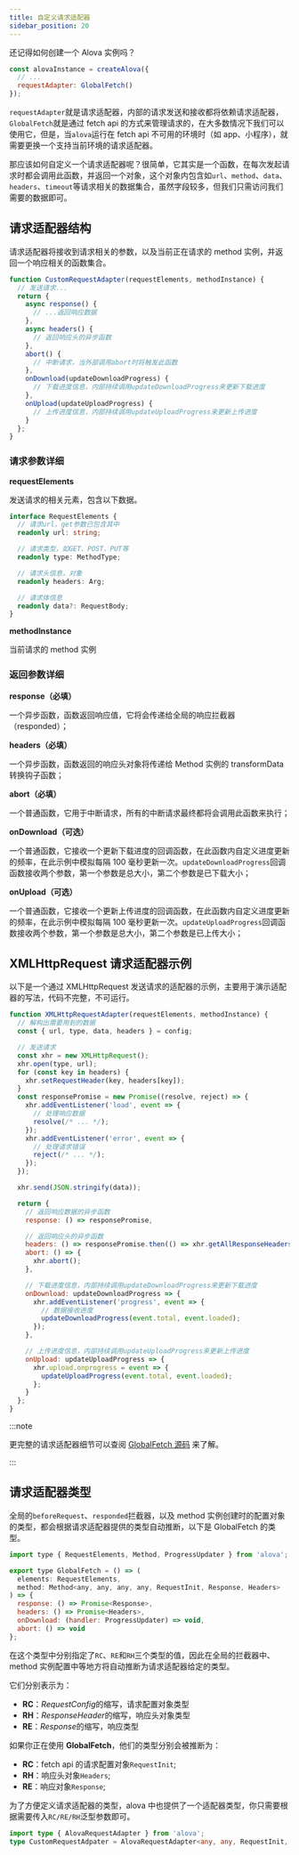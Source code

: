 ```yaml
---
title: 自定义请求适配器
sidebar_position: 20
---
```


还记得如何创建一个 Alova 实例吗？

```javascript
const alovaInstance = createAlova({
  // ...
  requestAdapter: GlobalFetch()
});
```

`requestAdapter`就是请求适配器，内部的请求发送和接收都将依赖请求适配器，`GlobalFetch`就是通过 fetch api 的方式来管理请求的，在大多数情况下我们可以使用它，但是，当`alova`运行在 fetch api 不可用的环境时（如 app、小程序），就需要更换一个支持当前环境的请求适配器。

那应该如何自定义一个请求适配器呢？很简单，它其实是一个函数，在每次发起请求时都会调用此函数，并返回一个对象，这个对象内包含如`url`、`method`、`data`、`headers`、`timeout`等请求相关的数据集合，虽然字段较多，但我们只需访问我们需要的数据即可。

## 请求适配器结构

请求适配器将接收到请求相关的参数，以及当前正在请求的 method 实例，并返回一个响应相关的函数集合。

```javascript
function CustomRequestAdapter(requestElements, methodInstance) {
  // 发送请求...
  return {
    async response() {
      // ...返回响应数据
    },
    async headers() {
      // 返回响应头的异步函数
    },
    abort() {
      // 中断请求，当外部调用abort时将触发此函数
    },
    onDownload(updateDownloadProgress) {
      // 下载进度信息，内部持续调用updateDownloadProgress来更新下载进度
    },
    onUpload(updateUploadProgress) {
      // 上传进度信息，内部持续调用updateUploadProgress来更新上传进度
    }
  };
}
```

### 请求参数详细

**requestElements**

发送请求的相关元素，包含以下数据。

```typescript
interface RequestElements {
  // 请求url，get参数已包含其中
  readonly url: string;

  // 请求类型，如GET、POST、PUT等
  readonly type: MethodType;

  // 请求头信息，对象
  readonly headers: Arg;

  // 请求体信息
  readonly data?: RequestBody;
}
```

**methodInstance**

当前请求的 method 实例

### 返回参数详细

**response（必填）**

一个异步函数，函数返回响应值，它将会传递给全局的响应拦截器（responded）；

**headers（必填）**

一个异步函数，函数返回的响应头对象将传递给 Method 实例的 transformData 转换钩子函数；

**abort（必填）**

一个普通函数，它用于中断请求，所有的中断请求最终都将会调用此函数来执行；

**onDownload（可选）**

一个普通函数，它接收一个更新下载进度的回调函数，在此函数内自定义进度更新的频率，在此示例中模拟每隔 100 毫秒更新一次。`updateDownloadProgress`回调函数接收两个参数，第一个参数是总大小，第二个参数是已下载大小；

**onUpload（可选）**

一个普通函数，它接收一个更新上传进度的回调函数，在此函数内自定义进度更新的频率，在此示例中模拟每隔 100 毫秒更新一次。`updateUploadProgress`回调函数接收两个参数，第一个参数是总大小，第二个参数是已上传大小；

## XMLHttpRequest 请求适配器示例

以下是一个通过 XMLHttpRequest 发送请求的适配器的示例，主要用于演示适配器的写法，代码不完整，不可运行。

```javascript
function XMLHttpRequestAdapter(requestElements, methodInstance) {
  // 解构出需要用到的数据
  const { url, type, data, headers } = config;

  // 发送请求
  const xhr = new XMLHttpRequest();
  xhr.open(type, url);
  for (const key in headers) {
    xhr.setRequestHeader(key, headers[key]);
  }
  const responsePromise = new Promise((resolve, reject) => {
    xhr.addEventListener('load', event => {
      // 处理响应数据
      resolve(/* ... */);
    });
    xhr.addEventListener('error', event => {
      // 处理请求错误
      reject(/* ... */);
    });
  });

  xhr.send(JSON.stringify(data));

  return {
    // 返回响应数据的异步函数
    response: () => responsePromise,

    // 返回响应头的异步函数
    headers: () => responsePromise.then(() => xhr.getAllResponseHeaders()),
    abort: () => {
      xhr.abort();
    },

    // 下载进度信息，内部持续调用updateDownloadProgress来更新下载进度
    onDownload: updateDownloadProgress => {
      xhr.addEventListener('progress', event => {
        // 数据接收进度
        updateDownloadProgress(event.total, event.loaded);
      });
    },

    // 上传进度信息，内部持续调用updateUploadProgress来更新上传进度
    onUpload: updateUploadProgress => {
      xhr.upload.onprogress = event => {
        updateUploadProgress(event.total, event.loaded);
      };
    }
  };
}
```

:::note

更完整的请求适配器细节可以查阅 [GlobalFetch 源码](https://github.com/alovajs/alova/blob/main/src/predefine/GlobalFetch.ts) 来了解。

:::

## 请求适配器类型

全局的`beforeRequest`、`responded`拦截器，以及 method 实例创建时的配置对象的类型，都会根据请求适配器提供的类型自动推断，以下是 GlobalFetch 的类型。

```javascript
import type { RequestElements, Method, ProgressUpdater } from 'alova';

export type GlobalFetch = () => (
  elements: RequestElements,
  method: Method<any, any, any, any, RequestInit, Response, Headers>
) => {
  response: () => Promise<Response>,
  headers: () => Promise<Headers>,
  onDownload: (handler: ProgressUpdater) => void,
  abort: () => void
};
```

在这个类型中分别指定了`RC`、`RE`和`RH`三个类型的值，因此在全局的拦截器中、method 实例配置中等地方将自动推断为请求适配器给定的类型。

它们分别表示为：

- **RC**：*RequestConfig*的缩写，请求配置对象类型
- **RH**：*ResponseHeader*的缩写，响应头对象类型
- **RE**：*Response*的缩写，响应类型

如果你正在使用 **GlobalFetch**，他们的类型分别会被推断为：

- **RC**：fetch api 的请求配置对象`RequestInit`;
- **RH**：响应头对象`Headers`;
- **RE**：响应对象`Response`;

为了方便定义请求适配器的类型，alova 中也提供了一个适配器类型，你只需要根据需要传入`RC/RE/RH`泛型参数即可。

```typescript
import type { AlovaRequestAdapter } from 'alova';
type CustomRequestAdpater = AlovaRequestAdapter<any, any, RequestInit, Response, Headers>;
```
